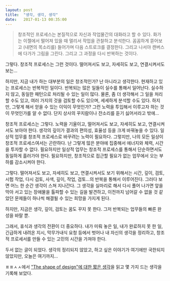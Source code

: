 ```yaml
---
layout: post
title:  "생각, 생각, 생각"
date:   2017-01-13 00:35:00
---
```


> 창조적인 프로세스는 본질적으로 자신과 작업물간의 대화라고 할 수 있다. 화가는 이젤에서 떨어져 있을 때 멀리서 작업을 관찰하고 분석한다. 꼼꼼하게 뜯어보고 (내면의 목소리를) 들어가며 다음 스트로크를 결정한다. 그리고 나서야 캔버스에 다가가 그림을 그린다. 그리고 그 과정을 다시 반복하는 것이다.

그렇다. 창조적 프로세스는 그런 것이다. 떨어져서도 보고, 자세히도 보고, 연결시켜서도 보는...

하지만, 지금 내가 하는 대부분의 일은 창조적인가? 난 아니라고 생각한다. 현재하고 있는 프로세스는 반복적인 일이다. 반복되는 많은 일들이 실수를 통해서 일어난다.
실수하지 않고, 동일한 패턴으로 처리될 수 있는 일이 많다. 물론, 좀 더 생각해서 그 일을 처리할 수도 있고, 여러 가지의 것을 검토할 수도 있으며, 세세하게 분석할 수도 있다.
하지만, 그렇게 해서 얻을 수 있는 이익이 무엇인가? 그런 노력을 투입해서 이루고자 하는 것이 무엇인가를 알 수 없다. 단지 상사의 꾸지람이나 잔소리를 듣기 싫어서라고 밖에...

창조적 프로세스는 그렇다. 노력을 기울이고, 떨어져서도 보고, 자세히도 보고, 연결시켜서도 보아야 한다. 생각의 깊이가 결과의 편의성, 효율성 등을 크게 바꿔놓을 수 있다.
일상적 업무를 창조적 프로세스로 바꾸려는 노력이 필요하다. 그렇지만, 나의 모든 일상이 창조적 프로세스여서는 곤란하다. 난 그렇게 많은 분야에 집중해서 에너지와 체력, 시간을 투자할 수 없다.
필요하지만 일상적 업무는 창조적 프로세스를 통해서 단순하면서도 동일하게 흘러가야 한다. 필요하지만, 창조적으로 접근할 필요가 없는 업무에서 오는 부하를 감소시켜야 한다.

그렇다. 떨어져서도 보고, 자세히도 보고, 연결시켜서도 보기 위해서는 시간, 깊이, 검토, 시험 작업, 다시 검토, 사색, 깊이, 작업, 검토...의 반복을 통해서 이루어진다.
그러다 보면 어느 한 순간 생각이 스쳐 지나간다. 그 생각을 실마리로 해서 다시 풀어 나가면 앞을 막아 서고 있는 장애물을 톨파할 수 있는 길을 발견하고, 이전까지 넘어갈 수 없을 것 같았던 문제들이 하나씩 해결될 수 있는 희망을 가지게 된다.

하지만, 지금은 생각, 깊이, 검토는 꿈도 꾸지 못 한다. 그저 반복되는 업무들의 빠른 완성을 바랄 뿐.

그래서, 휴식과 생각의 전환이 더 중요하다. 내가 미뤄 놓은 일, 내가 완료하지 못 한 일, 긴급하게 내려온 지시, 막무가내식 요청 등에서 벗어나 내 자신의 생각을 정리하고, 창조적 프로세서를 만들 수 있는 고민의 시간을 가져야 한다.

두서 없는 글이 되었다. 생각의 정리되지 않았고, 하고 싶은 이야기가 여기에만 국한되지 않았지만, 오늘은 여기까지...

ㅍㅍㅅㅅ에서 ["The shape of design"에 대한 짧은 생각](http://ppss.kr/archives/65762)을 읽고 몇 가지 드는 생각을 기록해 보았다.
